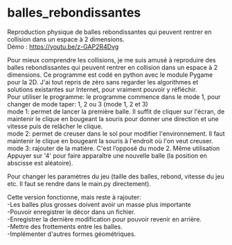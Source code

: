 # balles_rebondissantes
Reproduction physique de balles rebondissantes qui peuvent rentrer en collision dans un espace à 2 dimensions.  
Démo : https://youtu.be/z-GAP2R4Dvg


Pour mieux comprendre les collisions, je me suis amusé à reproduire des balles rebondissantes qui peuvent rentrer en collision dans un espace à 2 dimensions. Ce programme est codé en python avec le module Pygame pour la 2D. J'ai tout repris de zéro sans regarder les algorithmes et solutions existantes sur Internet, pour vraiment pouvoir y réfléchir.  
Pour utiliser le programme: le programme commence dans le mode 1, pour changer de mode taper: 1, 2 ou 3 (mode 1, 2 et 3)  
mode 1: permet de lancer la première balle. Il suffit de cliquer sur l'écran, de maintenir le clique en bougeant la souris pour donner une direction et une vitesse puis de relâcher le clique.  
mode 2: permet de creuser dans le sol pour modifier l'environnement. Il faut maintenir le clique en bougeant la souris à l'endroit où l'on veut creuser.  
mode 3: rajouter de la matière. C'est l’opposé du mode 2. Même utilisation Appuyer sur '4' pour faire apparaître une nouvelle balle (la position en abscisse est aléatoire).

Pour changer les paramètres du jeu (taille des balles, rebond, vitesse du jeu etc. Il faut se rendre dans le main.py directement).

Cette version fonctionne, mais reste à rajouter:  
-Les balles plus grosses doivent avoir un masse plus importante  
-Pouvoir enregistrer le décor dans un fichier.  
-Enregistrer la dernière modification pour pouvoir revenir en arrière.  
-Mettre des frottements entre les balles.  
-Implémenter d'autres formes géométriques.
